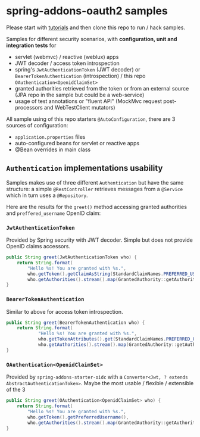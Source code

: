 # spring-addons-oauth2 samples

Please start with [tutorials](https://github.com/ch4mpy/spring-addons/tree/master/samples/tutorials) and then clone this repo to run / hack samples.

Samples for different security scenarios, with **configuration, unit and integration tests** for
- servlet (webmvc) / reactive (weblux) apps
- JWT decoder / access token introspection
- spring's `JwtAuthenticationToken` (JWT decoder) or `BearerTokenAuthentication` (introspection) / this repo `OAuthentication<OpenidClaimSet>`
- granted authorities retrieved from the token or from an external source (JPA repo in the sample but could be a web-service)
- usage of test annotations or "fluent API" (MockMvc request post-processors and WebTestClient mutators)

All sample using of this repo starters `@AutoConfiguration`, there are 3 sources of configuration:
- `application.properties` files
- auto-configured beans for servlet or reactive apps
- @Bean overrides in main class

## `Authentication` implementations usability
Samples makes use of three different `Authentication` but have the same structure: a simple `@RestController` retrieves messages from a `@Service` which in turn uses a `@Repository`.

Here are the results for the `greet()` method accessing granted authorities and `preffered_username` OpenID claim:

### `JwtAuthenticationToken`
Provided by Spring security with JWT decoder. Simple but does not provide OpenID claims accessors.
``` java
public String greet(JwtAuthenticationToken who) {
    return String.format(
        "Hello %s! You are granted with %s.",
        who.getToken().getClaimAsString(StandardClaimNames.PREFERRED_USERNAME),
        who.getAuthorities().stream().map(GrantedAuthority::getAuthority).toList());
}
```

### `BearerTokenAuthentication`
Similar to above for access token introspection.
``` java
public String greet(BearerTokenAuthentication who) {
    return String.format(
            "Hello %s! You are granted with %s.",
            who.getTokenAttributes().get(StandardClaimNames.PREFERRED_USERNAME),
            who.getAuthorities().stream().map(GrantedAuthority::getAuthority).toList());
}
```

### `OAuthentication<OpenidClaimSet>`
Provided by `spring-addons-starter-oidc` with a `Converter<Jwt, ? extends AbstractAuthenticationToken>`. Maybe the most usable / flexible / extensible of the 3
``` java
public String greet(OAuthentication<OpenidClaimSet> who) {
    return String.format(
        "Hello %s! You are granted with %s.",
        who.getToken().getPreferredUsername(),
        who.getAuthorities().stream().map(GrantedAuthority::getAuthority).toList());
}
```
